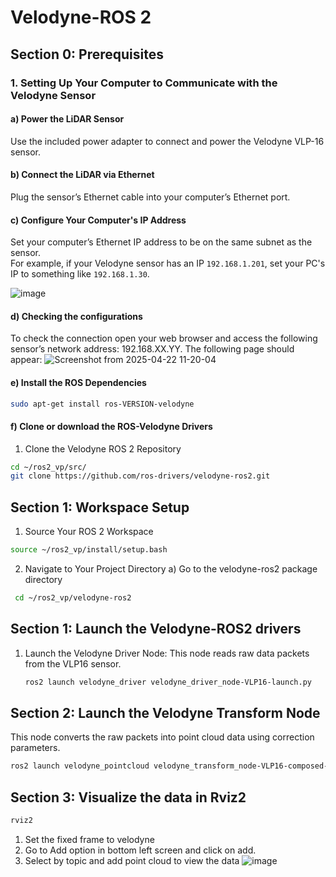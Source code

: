 # Velodyne-ROS 2 
## Section 0: Prerequisites

### 1. Setting Up Your Computer to Communicate with the Velodyne Sensor

#### a) Power the LiDAR Sensor
Use the included power adapter to connect and power the Velodyne VLP-16 sensor.

#### b) Connect the LiDAR via Ethernet
Plug the sensor’s Ethernet cable into your computer’s Ethernet port.

#### c) Configure Your Computer's IP Address
Set your computer’s Ethernet IP address to be on the same subnet as the sensor.  
For example, if your Velodyne sensor has an IP `192.168.1.201`, set your PC's IP to something like `192.168.1.30`.


![image](https://github.com/user-attachments/assets/eebee064-4a0a-47e8-8949-f4ce3da195eb)

#### d) Checking the configurations

To check the connection open your web browser and access the following sensor’s network address: 192.168.XX.YY. 
The following page should appear:
![Screenshot from 2025-04-22 11-20-04](https://github.com/user-attachments/assets/1bec5600-27eb-46f1-adcf-899ff79c4e46)

#### e) Install the ROS Dependencies
```bash
sudo apt-get install ros-VERSION-velodyne
```
#### f) Clone or download the ROS-Velodyne Drivers


 1. Clone the Velodyne ROS 2 Repository

```bash
cd ~/ros2_vp/src/
git clone https://github.com/ros-drivers/velodyne-ros2.git
```



## Section 1: Workspace Setup
1. Source Your ROS 2 Workspace

```bash
source ~/ros2_vp/install/setup.bash
```
2. Navigate to Your Project Directory
a) Go to the velodyne-ros2 package directory
```bash
 cd ~/ros2_vp/velodyne-ros2

```

## Section 1: Launch the Velodyne-ROS2 drivers
1. Launch the Velodyne Driver Node: This node reads raw data packets from the VLP16 sensor.
   ```bash
   ros2 launch velodyne_driver velodyne_driver_node-VLP16-launch.py
   ```
## Section 2: Launch the Velodyne Transform Node
This node converts the raw packets into point cloud data using correction parameters.
```bash
ros2 launch velodyne_pointcloud velodyne_transform_node-VLP16-composed-launch.py
```
## Section 3: Visualize the data in Rviz2
```bash
rviz2
```
1. Set the fixed frame to velodyne
2. Go to Add option in bottom left screen and click on add.
3. Select by topic and add point cloud to view the data
![image](https://github.com/user-attachments/assets/73d2baed-dc3f-4b17-9cc8-a4e87ade39fd)
